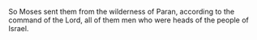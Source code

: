 So Moses sent them from the wilderness of Paran, according to the command of the Lord, all of them men who were heads of the people of Israel.
